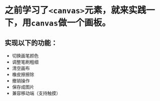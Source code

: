 # 之前学习了`<canvas>`元素，就来实践一下，用`canvas`做一个画板。


## 实现以下的功能：
- 切换画笔颜色
- 调整笔刷粗细
- 清空画布
- 橡皮擦擦除
- 撤销操作
- 保存成图片
- 兼容移动端（支持触摸）